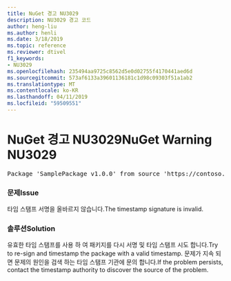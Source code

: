 ```yaml
---
title: NuGet 경고 NU3029
description: NU3029 경고 코드
author: heng-liu
ms.author: henli
ms.date: 3/18/2019
ms.topic: reference
ms.reviewer: dtivel
f1_keywords:
- NU3029
ms.openlocfilehash: 235494aa9725c8562d5e0d02755f4170441aed6d
ms.sourcegitcommit: 573af6133a39601136181c1d98c09303f51a1ab2
ms.translationtype: MT
ms.contentlocale: ko-KR
ms.lasthandoff: 04/11/2019
ms.locfileid: "59509551"
---
```

# <a name="nuget-warning-nu3029"></a><span data-ttu-id="9b9b7-103">NuGet 경고 NU3029</span><span class="sxs-lookup"><span data-stu-id="9b9b7-103">NuGet Warning NU3029</span></span>

<pre>Package 'SamplePackage v1.0.0' from source 'https://contoso.com/index.json': The timestamp signature is invalid.</pre>

### <a name="issue"></a><span data-ttu-id="9b9b7-104">문제</span><span class="sxs-lookup"><span data-stu-id="9b9b7-104">Issue</span></span>

<span data-ttu-id="9b9b7-105">타임 스탬프 서명을 올바르지 않습니다.</span><span class="sxs-lookup"><span data-stu-id="9b9b7-105">The timestamp signature is invalid.</span></span>


### <a name="solution"></a><span data-ttu-id="9b9b7-106">솔루션</span><span class="sxs-lookup"><span data-stu-id="9b9b7-106">Solution</span></span>

<span data-ttu-id="9b9b7-107">유효한 타임 스탬프를 사용 하 여 패키지를 다시 서명 및 타임 스탬프 시도 합니다.</span><span class="sxs-lookup"><span data-stu-id="9b9b7-107">Try to re-sign and timestamp the package with a valid timestamp.</span></span> <span data-ttu-id="9b9b7-108">문제가 지속 되 면 문제의 원인을 검색 하는 타임 스탬프 기관에 문의 합니다.</span><span class="sxs-lookup"><span data-stu-id="9b9b7-108">If the problem persists, contact the timestamp authority to discover the source of the problem.</span></span>
